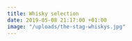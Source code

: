 ```yaml
---
title: Whisky selection
date: 2019-05-08 21:17:00 +01:00
image: "/uploads/the-stag-whiskys.jpg"
---
```


